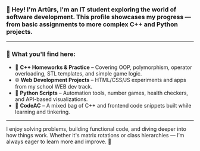 

### 👋 Hey! I'm Artūrs, I'm an **IT student** exploring the world of software development. This profile showcases my progress — from basic assignments to more complex C++ and Python projects.

---

### 🔧 What you'll find here:

- 🧠 **C++ Homeworks & Practice** – Covering OOP, polymorphism, operator overloading, STL templates, and simple game logic.
- 🌐 **Web Development Projects** – HTML/CSS/JS experiments and apps from my school WEB dev track.
- 🐍 **Python Scripts** – Automation tools, number games, health checkers, and API-based visualizations.
- 📁 **CodeAC** – A mixed bag of C++ and frontend code snippets built while learning and tinkering.

---

I enjoy solving problems, building functional code, and diving deeper into how things work. 
Whether it's matrix rotations or class hierarchies — I’m always eager to learn more and improve. 🚀
